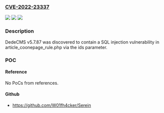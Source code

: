 ### [CVE-2022-23337](https://cve.mitre.org/cgi-bin/cvename.cgi?name=CVE-2022-23337)
![](https://img.shields.io/static/v1?label=Product&message=n%2Fa&color=blue)
![](https://img.shields.io/static/v1?label=Version&message=n%2Fa&color=blue)
![](https://img.shields.io/static/v1?label=Vulnerability&message=n%2Fa&color=brighgreen)

### Description

DedeCMS v5.7.87 was discovered to contain a SQL injection vulnerability in article_coonepage_rule.php via the ids parameter.

### POC

#### Reference
No PoCs from references.

#### Github
- https://github.com/W01fh4cker/Serein

